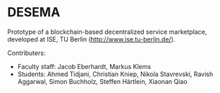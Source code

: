 # DESEMA
Prototype of a blockchain-based decentralized service marketplace, developed at ISE, TU Berlin (http://www.ise.tu-berlin.de/).

Contributers:
- Faculty staff: Jacob Eberhardt, Markus Klems
- Students: Ahmed Tidjani, Christian Kniep, Nikola Stavrevski, Ravish Aggarwal, Simon Buchholz, Steffen Härtlein, Xiaonan Qiao
